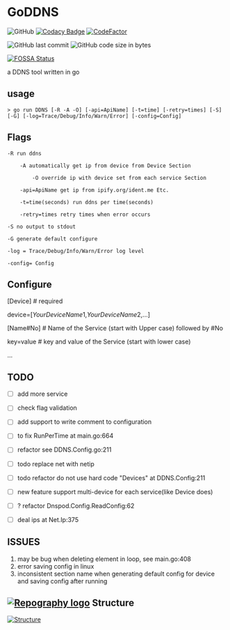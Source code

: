 # GoDDNS

 

![GitHub](https://img.shields.io/github/license/Equationzhao/GoDDNS) [![Codacy Badge](https://app.codacy.com/project/badge/Grade/18444501bfd44f919c3a4c87b4e8fcaf)](https://app.codacy.com/gh/Equationzhao/GoDDNS/dashboard?utm_source=gh&utm_medium=referral&utm_content=&utm_campaign=Badge_grade) [![CodeFactor](https://www.codefactor.io/repository/github/equationzhao/goddns/badge)](https://www.codefactor.io/repository/github/equationzhao/goddns) 

![GitHub last commit](https://img.shields.io/github/last-commit/Equationzhao/GoDDNS) ![GitHub code size in bytes](https://img.shields.io/github/languages/code-size/Equationzhao/GoDDNS)

[![FOSSA Status](https://app.fossa.com/api/projects/git%2Bgithub.com%2FEquationzhao%2FGoDDNS.svg?type=large)](https://app.fossa.com/projects/git%2Bgithub.com%2FEquationzhao%2FGoDDNS?ref=badge_large)

a DDNS tool written in go

## usage
 `> go run DDNS [-R -A -O] [-api=ApiName] [-t=time] [-retry=times] [-S] [-G] [-log=Trace/Debug/Info/Warn/Error] [-config=Config]`


## Flags

	-R run ddns
	
		-A automatically get ip from device from Device Section
		
			-O override ip with device set from each service Section
	
		-api=ApiName get ip from ipify.org/ident.me Etc.
	
		-t=time(seconds) run ddns per time(seconds)
	
		-retry=times retry times when error occurs
	
	-S no output to stdout
	
	-G generate default configure
	
	-log = Trace/Debug/Info/Warn/Error log level
	
	-config= Config

## Configure
[Device] # required

device=[$YourDeviceName1$,$YourDeviceName2$,...]



[Name#No] # Name of the Service (start with Upper case) followed by #No

key=value # key and value of the Service (start with lower case)

...

## TODO
- [ ] add more service
- [ ] check flag validation
- [ ] add support to write comment to configuration
- [ ] to fix RunPerTime at main.go:664
- [ ] refactor see DDNS.Config.go:211
- [ ] todo replace net with netip
- [ ] todo refactor do not use hard code "Devices" at DDNS.Config:211
- [ ] new feature support multi-device for each service(like Device does)
- [ ] ? refactor Dnspod.Config.ReadConfig:62 
- [ ] deal ips at Net.Ip:375



## ISSUES

1. may be bug when deleting element in loop, see main.go:408
2. error saving config in linux
3. inconsistent section name when generating default config for device and saving config after running



## [![Repography logo](https://images.repography.com/logo.svg)](https://repography.com)  Structure
[![Structure](https://images.repography.com/35290882/Equationzhao/GoDDNS/structure/Xvtsc2MXHRRRBOO98rPykluHsbjgiXVtv151YJjZe-g/eV5f7dIVTtGDBh-UK4EnRsrCo0rHTumqrtoK3Ih6Ap0_table.svg)](https://github.com/Equationzhao/GoDDNS)
